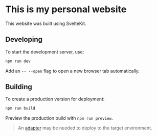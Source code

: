 # This is my personal website

This website was built using SvelteKit.

## Developing

To start the development server, use:

```bash
npm run dev
```

Add an `-- --open` flag to open a new browser tab automatically.


## Building

To create a production version for deployment:

```bash
npm run build
```

Preview the production build with `npm run preview`.

> An [adapter](https://kit.svelte.dev/docs/adapters) may be needed to deploy to the target environment.
